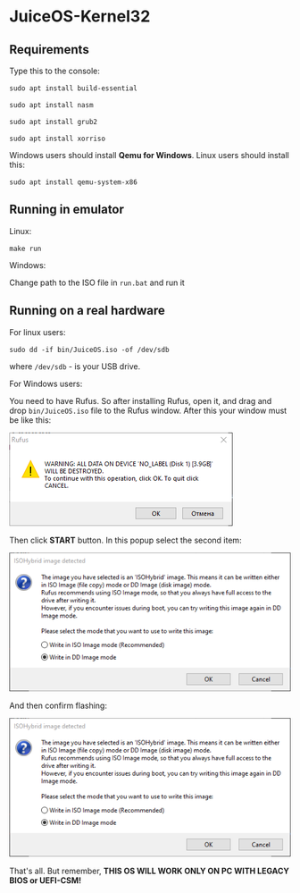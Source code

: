 # JuiceOS-Kernel32

## Requirements
Type this to the console:
```console
sudo apt install build-essential
```
```console
sudo apt install nasm
```
```console
sudo apt install grub2
```
```console
sudo apt install xorriso
```
Windows users should install **Qemu for Windows**. Linux users should install this:
```console
sudo apt install qemu-system-x86
```
## Running in emulator
Linux:
```console
make run
```
Windows:

Change path to the ISO file in `run.bat` and run it
## Running on a real hardware
For linux users:
```console
sudo dd -if bin/JuiceOS.iso -of /dev/sdb
```
where `/dev/sdb` - is your USB drive.

For Windows users:

You need to have Rufus. So after installing Rufus, open it, and drag and drop `bin/JuiceOS.iso` file to the Rufus window. After this your window must be like this:

![alt text](docs\booting-on-real-hardware\flashing_confirm.png?raw=true)

Then click **START** button. In this popup select the second item:

![alt text](docs\booting-on-real-hardware\image_write_mode.png?raw=true)

And then confirm flashing:

![alt text](docs\booting-on-real-hardware\image_write_mode.png?raw=true)

That's all. But remember, **THIS OS WILL WORK ONLY ON PC WITH LEGACY BIOS or UEFI-CSM!**
